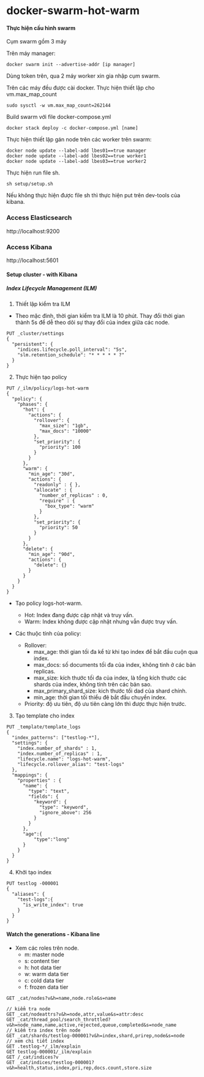 # docker-swarm-hot-warm

#### Thực hiện cấu hình swarm

Cụm swarm gồm 3 máy

Trên máy manager:

```
docker swarm init --advertise-addr [ip manager]
```

Dùng token trên, qua 2 máy worker xin gia nhập cụm swarm.

Trên các máy đều được cài docker. Thực hiện thiết lập cho vm.max_map_count

```
sudo sysctl -w vm.max_map_count=262144
```

Build swarm với file docker-compose.yml

```
docker stack deploy -c docker-compose.yml [name]
```

Thực hiện thiết lập gán node trên các worker trên swarm:

```
docker node update --label-add lbes01==true manager
docker node update --label-add lbes02==true worker1
docker node update --label-add lbes03==true worker2
```

Thực hiện run file sh.

```
sh setup/setup.sh
```

Nếu không thực hiện được file sh thì thực hiện put trên dev-tools của kibana.

### Access Elasticsearch 

http://localhost:9200

### Access Kibana

http://localhost:5601

#### Setup cluster - with Kibana

##### Index Lifecycle Management (ILM)

1. Thiết lập kiểm tra ILM

- Theo mặc đinh, thời gian kiểm tra ILM là 10 phút. Thay đổi thời gian thành 5s để dễ theo dõi sự thay đổi của index giữa các node.

```
PUT _cluster/settings
{
  "persistent": {
    "indices.lifecycle.poll_interval": "5s",
    "slm.retention_schedule": "* * * * * ?"
  }
}
```

2. Thực hiện tạo policy

```
PUT /_ilm/policy/logs-hot-warm
{
  "policy": {
    "phases": {
      "hot": {
        "actions": {
          "rollover": {
            "max_size": "1gb",
            "max_docs": "10000"
          },
          "set_priority": {
            "priority": 100
          }
        }
      },
      "warm": {
        "min_age": "30d",
        "actions": {
          "readonly" : { },
          "allocate" : {
            "number_of_replicas" : 0,
            "require" : {
              "box_type": "warm"
            }
          },
          "set_priority": {
            "priority": 50
          }
        }
      },
      "delete": {
        "min_age": "90d",
        "actions": {
          "delete": {}
        }
      }
    }
  }
}
```

* Tạo policy logs-hot-warm. 

	* Hot: Index đang được cập nhật và truy vấn.
	* Warm: Index không được cập nhật nhưng vẫn được truy vấn.

* Các thuộc tính của policy:
	* Rollover:
		* max_age: thời gian tối đa kể từ khi tạo index để bắt đầu cuộn qua index.
		* max_docs: số documents tối đa của index, không tinh ở các bản replicas.
		* max_size: kích thước tối đa của index, là tổng kích thước các shards của index, không tính trên các bản sao.
		* max_primary_shard_size: kich thước tối dad của shard chính.
		* min_age: thời gian tối thiểu đê bắt đầu chuyển index.
	* Priority: độ ưu tiên, độ ưu tiên càng lớn thì được thực hiện trước.

3. Tạo template cho index

```
PUT _template/template_logs
{
  "index_patterns": ["testlog-*"],
  "settings": {
    "index.number_of_shards" : 1,
    "index.number_of_replicas" : 1,
    "lifecycle.name": "logs-hot-warm",
    "lifecycle.rollover_alias": "test-logs"   
  },
  "mappings": {
    "properties" : {
      "name": {
        "type": "text",
        "fields": {
          "keyword": {
            "type": "keyword",
            "ignore_above": 256
          }
        }
      },
      "age":{
          "type":"long"
      }
    }
  }
}
```

4.  Khởi tạo index

```
PUT testlog -000001
{
  "aliases": {
    "test-logs":{
      "is_write_index": true
    }
  }
}
```

#### Watch the generations - Kibana line
- Xem các roles trên node.
	* m: master node
	* s: content tier
	* h: hot data tier
	* w: warm data tier
	* c: cold data tier
	* f: frozen data tier

```
GET _cat/nodes?v&h=name,node.role&s=name
```

```
// kiểm tra node
GET _cat/nodeattrs?v&h=node,attr,value&s=attr:desc
GET _cat/thread_pool/search_throttled?v&h=node_name,name,active,rejected,queue,completed&s=node_name
// kiểm tra index trên node
GET _cat/shards/testlog-000001?v&h=index,shard,prirep,node&s=node
// xem chi tiết index
GET .testlog-*/_ilm/explain
GET testlog-000001/_ilm/explain
GET /_cat/indices?v
GET _cat/indices/testlog-000001?v&h=health,status,index,pri,rep,docs.count,store.size
```





